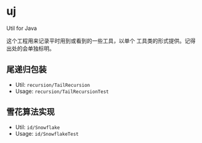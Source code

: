 # uj
Util for Java

这个工程用来记录平时用到或看到的一些工具，以单个
工具类的形式提供。记得出处的会单独标明。

## 尾递归包装

- Util: `recursion/TailRecursion`
- Usage: `recursion/TailRecursionTest`

## 雪花算法实现

- Util: `id/Snowflake`
- Usage: `id/SnowflakeTest`